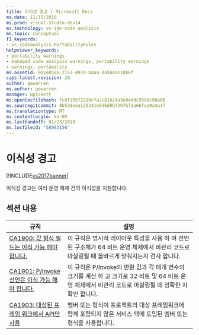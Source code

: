 ```yaml
---
title: 이식성 경고 | Microsoft Docs
ms.date: 11/15/2016
ms.prod: visual-studio-dev14
ms.technology: vs-ide-code-analysis
ms.topic: conceptual
f1_keywords:
- vs.codeanalysis.PortabilityRules
helpviewer_keywords:
- portability warnings
- managed code analysis warnings, portability warnings
- warnings, portability
ms.assetid: 902e859a-2153-4970-baaa-8a5b4a11806f
caps.latest.revision: 20
author: gewarren
ms.author: gewarren
manager: wpickett
ms.openlocfilehash: 7c8f195f2219cfa2c81b24a3e04ddc559dc98a06
ms.sourcegitcommit: 8b538eea125241e9d6d8b7297b72a66faa9a4a47
ms.translationtype: MT
ms.contentlocale: ko-KR
ms.lasthandoff: 01/23/2019
ms.locfileid: "58983156"
---
```

# <a name="portability-warnings"></a>이식성 경고
[!INCLUDE[vs2017banner](../includes/vs2017banner.md)]

이식성 경고는 여러 운영 체제 간의 이식성을 지원합니다.  
  
## <a name="in-this-section"></a>섹션 내용  
  
|규칙|설명|  
|----------|-----------------|  
|[CA1900: 값 형식 필드는 이식 가능 해야 합니다.](../code-quality/ca1900-value-type-fields-should-be-portable.md)|이 규칙은 명시적 레이아웃 특성을 사용 하 여 선언 된 구조체가 64 비트 운영 체제에서 비관리 코드로 마샬링될 때 올바르게 맞춰지는지 검사 합니다.|  
|[CA1901: P/Invoke 선언은 이식 가능 해야 합니다.](../code-quality/ca1901-p-invoke-declarations-should-be-portable.md)|이 규칙은 P/Invoke의 반환 값과 각 매개 변수의 크기를 계산 하 고 크기로 32 비트 및 64 비트 운영 체제에서 비관리 코드로 마샬링될 때 정확한 지 확인 합니다.|  
|[CA1903: 대상된 프레임 워크에서 API만 사용](../code-quality/ca1903-use-only-api-from-targeted-framework.md)|멤버 또는 형식이 프로젝트의 대상 프레임워크에 함께 포함되지 않은 서비스 팩에 도입된 멤버 또는 형식을 사용합니다.|
